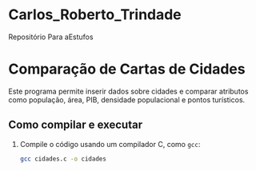 # Carlos_Roberto_Trindade
Repositório Para aEstufos

# Comparação de Cartas de Cidades

Este programa permite inserir dados sobre cidades e comparar atributos como população, área, PIB, densidade populacional e pontos turísticos.

## Como compilar e executar

1. Compile o código usando um compilador C, como `gcc`:
   ```sh
   gcc cidades.c -o cidades
